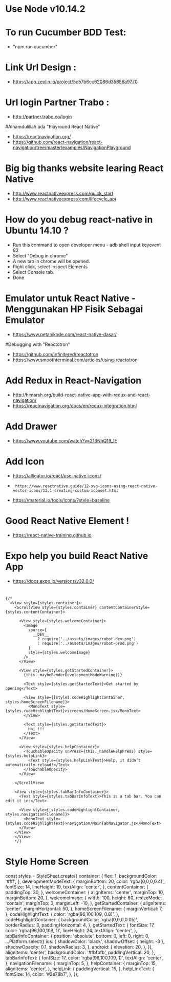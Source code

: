 # Use Node v10.14.2

# To run Cucumber BDD Test: 
* "npm run cucumber"

# Link Url Design :
* https://app.zeplin.io/project/5c57b6cc62086d35656a9770

# Url login Partner Trabo : 
* http://partner.trabo.co/login


#Alhamdulillah ada "Playround React Native"
* https://reactnavigation.org/
* https://github.com/react-navigation/react-navigation/tree/master/examples/NavigationPlayground

# Big big thanks website learing React Native
* http://www.reactnativeexpress.com/quick_start
* http://www.reactnativeexpress.com/lifecycle_api


# How do you debug react-native in Ubuntu 14.10 ?
* Run this command to open developer menu - adb shell input keyevent 82
* Select "Debug in chrome"
* A new tab in chrome will be opened.
* Right click, select Inspect Elements
* Select Console tab.
* Done


# Emulator untuk React Native - Menggunakan HP Fisik Sebagai Emulator
* https://www.petanikode.com/react-native-dasar/

#Debugging with "Reactotron"
* https://github.com/infinitered/reactotron
* https://www.smoothterminal.com/articles/using-reactotron

# Add Redux in React-Navigation
* http://himarsh.org/build-react-native-app-with-redux-and-react-navigation/
* https://reactnavigation.org/docs/en/redux-integration.html


# Add Drawer
* https://www.youtube.com/watch?v=213NhQ19_IE


# Add Icon 
* https://alligator.io/react/use-native-icons/
*      https://www.reactnative.guide/12-svg-icons-using-react-native-vector-icons/12.1-creating-custom-iconset.html
* https://material.io/tools/icons/?style=baseline

# Good React Native Element !
* https://react-native-training.github.io

# Expo help you build React Native App
* https://docs.expo.io/versions/v32.0.0/


#

    {/* 
      <View style={styles.container}>
        <ScrollView style={styles.container} contentContainerStyle={styles.contentContainer}>
          
          <View style={styles.welcomeContainer}>
            <Image
              source={
                __DEV__
                  ? require('../assets/images/robot-dev.png')
                  : require('../assets/images/robot-prod.png')
              }
              style={styles.welcomeImage}
            />
          </View>

          <View style={styles.getStartedContainer}>
            {this._maybeRenderDevelopmentModeWarning()}

            <Text style={styles.getStartedText}>Get started by opening</Text>

            <View style={[styles.codeHighlightContainer, styles.homeScreenFilename]}>
              <MonoText style={styles.codeHighlightText}>screens/HomeScreen.js</MonoText>
            </View>

            <Text style={styles.getStartedText}>
              Hai !!!
            </Text>
          </View>

          <View style={styles.helpContainer}>
            <TouchableOpacity onPress={this._handleHelpPress} style={styles.helpLink}>
              <Text style={styles.helpLinkText}>Help, it didn’t automatically reload!</Text>
            </TouchableOpacity>
          </View>

        </ScrollView>

        <View style={styles.tabBarInfoContainer}>
          <Text style={styles.tabBarInfoText}>This is a tab bar. You can edit it in:</Text>

          <View style={[styles.codeHighlightContainer, styles.navigationFilename]}>
            <MonoText style={styles.codeHighlightText}>navigation/MainTabNavigator.js</MonoText>
          </View>
        </View>
        </View>
        */} 

# Style Home Screen

  const styles = StyleSheet.create({
    container: {
      flex: 1,
      backgroundColor: '#fff',
    },
    developmentModeText: {
      marginBottom: 20,
      color: 'rgba(0,0,0,0.4)',
      fontSize: 14,
      lineHeight: 19,
      textAlign: 'center',
    },
    contentContainer: {
      paddingTop: 30,
    },
    welcomeContainer: {
      alignItems: 'center',
      marginTop: 10,
      marginBottom: 20,
    },
    welcomeImage: {
      width: 100,
      height: 80,
      resizeMode: 'contain',
      marginTop: 3,
      marginLeft: -10,
    },
    getStartedContainer: {
      alignItems: 'center',
      marginHorizontal: 50,
    },
    homeScreenFilename: {
      marginVertical: 7,
    },
    codeHighlightText: {
      color: 'rgba(96,100,109, 0.8)',
    },
    codeHighlightContainer: {
      backgroundColor: 'rgba(0,0,0,0.05)',
      borderRadius: 3,
      paddingHorizontal: 4,
    },
    getStartedText: {
      fontSize: 17,
      color: 'rgba(96,100,109, 1)',
      lineHeight: 24,
      textAlign: 'center',
    },
    tabBarInfoContainer: {
      position: 'absolute',
      bottom: 0,
      left: 0,
      right: 0,
      ...Platform.select({
        ios: {
          shadowColor: 'black',
          shadowOffset: { height: -3 },
          shadowOpacity: 0.1,
          shadowRadius: 3,
        },
        android: {
          elevation: 20,
        },
      }),
      alignItems: 'center',
      backgroundColor: '#fbfbfb',
      paddingVertical: 20,
    },
    tabBarInfoText: {
      fontSize: 17,
      color: 'rgba(96,100,109, 1)',
      textAlign: 'center',
    },
    navigationFilename: {
      marginTop: 5,
    },
    helpContainer: {
      marginTop: 15,
      alignItems: 'center',
    },
    helpLink: {
      paddingVertical: 15,
    },
    helpLinkText: {
      fontSize: 14,
      color: '#2e78b7',
    },
  });
